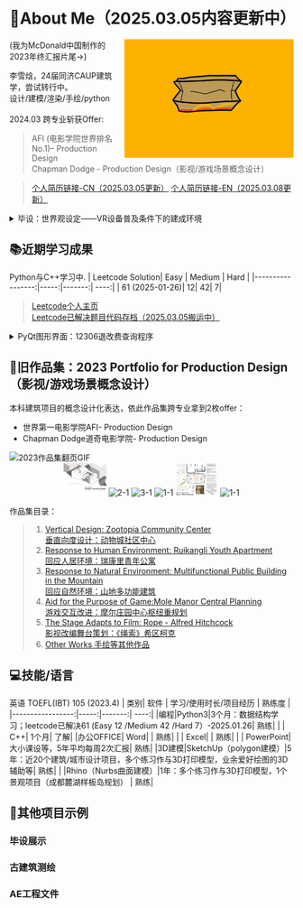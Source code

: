 # 👋About Me（2025.03.05内容更新中）
<picture> <img alt="YOUR-ALT-TEXT" src="McDonald2023年底汇报.gif" align="right" width=300></picture>
<p align="left">(我为McDonald中国制作的2023年终汇报片尾→)</p>
李雪焓，24届同济CAUP建筑学，尝试转行中。<br>
设计/建模/渲染/手绘/python <br><br>
2024.03 跨专业斩获Offer:<br>

> AFI (电影学院世界排名No.1)– Production Design<br>
> Chapman Dodge - Production Design（影视/游戏场景概念设计）

> [个人简历链接-CN（2025.03.05更新）](https://github.com/DiceContractor/DiceContractor/blob/main/%E7%AE%80%E5%8E%86-%E6%9D%8E%E9%9B%AA%E7%84%93-20250304.pdf)
> [个人简历链接-EN（2025.03.08更新）](https://github.com/DiceContractor/DiceContractor/blob/main/%E7%AE%80%E5%8E%86-%E6%9D%8E%E9%9B%AA%E7%84%93-20250304.pdf)

<details>
<summary>毕设：世界观设定——VR设备普及条件下的建成环境</summary><br>
   简介简介简介简介简介简介简介简介
 
 -  [设计文档-公开链接（包含设计思路、生成过程等）](https://www.mubu.com/doc/30LYp5fg9rM)
 -  [答辩PPT-公开链接](https://www.canva.cn/design/DAGHh2rS2PU/megYCWXRAZYrxvkUtjCGdg/view?utm_content=DAGHh2rS2PU&utm_campaign=designshare&utm_medium=link2&utm_source=uniquelinks&utlId=hd2a9415097)
 
<div align="left">
  <picture> <img alt="YOUR-ALT-TEXT" src="  " width=600></picture>
   <picture> <img alt="YOUR-ALT-TEXT" src="  " width=600></picture>
</div>
</details>

## 📚近期学习成果
Python与C++学习中.
| Leetcode Solution| Easy | Medium | Hard |
|-----------------:|-----:|-------:| ----:|
|   61 (2025-01-26)|    12|      42|     7|

> [Leetcode个人主页](https://leetcode.cn/u/dicecontractor/)<br>
> [Leetcode已解决题目代码存档（2025.03.05搬运中）](https://github.com/DiceContractor/Leetcode-Solutions)

<details>
<summary>PyQt图形界面：12306退改费查询程序</summary><br>
   为学习PyQT图形界面而设计的程序，可以直观展示退改费随时间变化，并指导操作策略。
 
 - 使用工具：PySide6
 -  [github源代码](https://github.com/DiceContractor/PyQt-12306)
 
<div align="left">
  <picture> <img alt="退票" src="https://github.com/DiceContractor/PyQt-12306/blob/15956da7faad65edf5caa4c73af88a73b258971d/PyQt%E5%9B%BE%E5%BD%A2%E7%95%8C%E9%9D%A2-12306%E9%80%80%E6%94%B9%E8%B4%B9%E6%9F%A5%E8%AF%A2-%E9%80%80%E7%A5%A8.gif" width=600></picture>
   <picture> <img alt="改签" src="https://github.com/DiceContractor/PyQt-12306/blob/15956da7faad65edf5caa4c73af88a73b258971d/PyQt%E5%9B%BE%E5%BD%A2%E7%95%8C%E9%9D%A2-12306%E9%80%80%E6%94%B9%E8%B4%B9%E6%9F%A5%E8%AF%A2-%E6%94%B9%E7%A5%A8.gif" width=600></picture>
</div>
</details>


## 📑旧作品集：2023 Portfolio for Production Design（影视/游戏场景概念设计）
本科建筑项目的概念设计化表达，依此作品集跨专业拿到2枚offer：

- 世界第一电影学院AFI- Production Design
- Chapman Dodge道奇电影学院- Production Design

<picture> <img alt="2023作品集翻页GIF" src="Portfolio for PD 2023/portfolio2023.gif" align="right" width=550></picture>

 <div align="center">
   <img src="Portfolio for PD 2023/cover/1-1.png" alt="1-1"title="1-Vertical Design:Zootopia Community Center
   垂直向度设计：动物城社区中心"width=15%>
   <img src="Portfolio for PD 2023/cover/2-1.png" alt="2-1"title="2-Response to Human Environment:Ruikangli Youth Apartment 
   回应人居环境：瑞康里青年公寓"width=15%>
   <img src="Portfolio for PD 2023/cover/3-1.png" alt="3-1"title="3-Response to Natural Environment:Multifunctional Public Building in the Mountain 
    回应自然环境：山地多功能建筑"width=15%>
   <img src="Portfolio for PD 2023/cover/4-2.png" alt="1-1"title="4-Aid for the Purpose of Game:Mole Manor Central Planning
游戏场景增强：摩尔庄园中心枢纽重规划"width=15%>
   <img src="Portfolio for PD 2023/cover/5-1.png" alt="1-1"title="5-The Stage Adapts to Film: Rope - Alfred Hitchcock
影视改编舞台策划：《绳索》希区柯克"width=15%>
   <img src="Portfolio for PD 2023/cover/6-2.png" alt="1-1"title="6-Other Works 手绘等其他作品"width=15%>
 </div>
 
作品集目录：

> 1. [Vertical Design: Zootopia Community Center<br>垂直向度设计：动物城社区中心](https://github.com/DiceContractor/DiceContractor/blob/main/Portfolio%20for%20PD%202023/1-Zootopia%20Community%20Center.pdf)
> 3. [Response to Human Environment: Ruikangli Youth Apartment<br>回应人居环境：瑞康里青年公寓](https://github.com/DiceContractor/DiceContractor/blob/main/Portfolio%20for%20PD%202023/2-Ruikangli%20Youth%20Apartment.pdf)
> 4. [Response to Natural Environment: Multifunctional Public Building in the Mountain<br>回应自然环境：山地多功能建筑](https://github.com/DiceContractor/DiceContractor/blob/main/Portfolio%20for%20PD%202023/3-Multifunctional%20Public%20Building%20in%20the%20Mountain.pdf)
> 5. [Aid for the Purpose of Game:Mole Manor Central Planning<br>游戏交互改进：摩尔庄园中心枢纽重规划](https://github.com/DiceContractor/DiceContractor/blob/main/Portfolio%20for%20PD%202023/4-Mole%20Manor%20Central%20Planning.pdf)
> 6. [The Stage Adapts to Film: Rope - Alfred Hitchcock<br>影视改编舞台策划：《绳索》希区柯克](https://github.com/DiceContractor/DiceContractor/blob/main/Portfolio%20for%20PD%202023/5-Rope.pdf)
> 7. [Other Works 手绘等其他作品](https://github.com/DiceContractor/DiceContractor/blob/main/Portfolio%20for%20PD%202023/6-Others.pdf)

## 💻技能/语言
英语  TOEFL(IBT) 105    (2023.4)
| 类别| 软件 | 学习/使用时长/项目经历 | 熟练度 |
|-----------------:|-----:|-------:| ----:|
|编程|Python3|3个月：数据结构学习；leetcode已解决61 (Easy 12 /Medium 42 /Hard 7）-2025.01.26|     熟练|
|       |    C++|      1个月|     了解|
|办公OFFICE|    Word| |     熟练|
|          |    Excel| |     熟练|
|          |    PowerPoint|大小课设等，5年平均每周2次汇报|     熟练|
|3D建模|SketchUp（polygon建模）|5年：近20个建筑/城市设计项目，多个练习作与3D打印模型，业余爱好绘图的3D辅助等|     熟练|
|          |Rhino（Nurbs曲面建模）|1年：多个练习作与3D打印模型，1个景观项目（成都麓湖样板岛规划） |     熟练|

## 📎其他项目示例
### 毕设展示
### 古建筑测绘
### AE工程文件
